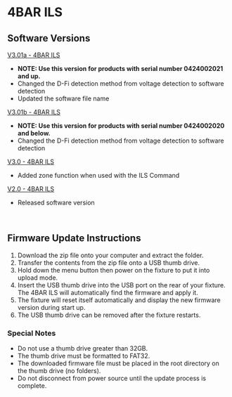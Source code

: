 # 4BAR ILS

## Software Versions

[V3.01a - 4BAR ILS](https://github.com/Chauvet-DJ/4BARILS/blob/b1f1c25ae30525edb8667142f88ecd5986959b5e/Firmware/V3.01a_06-30-24.zip)
- **NOTE: Use this version for products with serial number 0424002021 and up.**
- Changed the D-Fi detection method from voltage detection to software detection
- Updated the software file name

[V3.01b - 4BAR ILS](https://github.com/Chauvet-DJ/4BARILS/blob/b1f1c25ae30525edb8667142f88ecd5986959b5e/Firmware/V3.01b_06-30-24.zip)
- **NOTE: Use this version for products with serial number 0424002020 and below.**
- Changed the D-Fi detection method from voltage detection to software detection

[V3.0 - 4BAR ILS](https://github.com/Chauvet-DJ/4BARILS/blob/04e656ba76b6c74e5b708bd47e81f59e85020f47/Firmware/V3.0_04-22-24.zip)
- Added zone function when used with the ILS Command

[V2.0 - 4BAR ILS](https://github.com/Chauvet-DJ/4BARILS/blob/04e656ba76b6c74e5b708bd47e81f59e85020f47/Firmware/V2.0_11-03-23.zip)
- Released software version

&nbsp;

## Firmware Update Instructions
1. Download the zip file onto your computer and extract the folder.
2. Transfer the contents from the zip file onto a USB thumb drive.
3. Hold down the menu button then power on the fixture to put it into upload mode.
4. Insert the USB thumb drive into the USB port on the rear of your fixture. The 4BAR ILS will automatically find the firmware and apply it.
5. The fixture will reset itself automatically and display the new firmware version during start up.
6. The USB thumb drive can be removed after the fixture restarts.

### Special Notes
* Do not use a thumb drive greater than 32GB.
* The thumb drive must be formatted to FAT32.
* The downloaded firmware file must be placed in the root directory on the thumb drive (no folders).
* Do not disconnect from power source until the update process is complete. 

